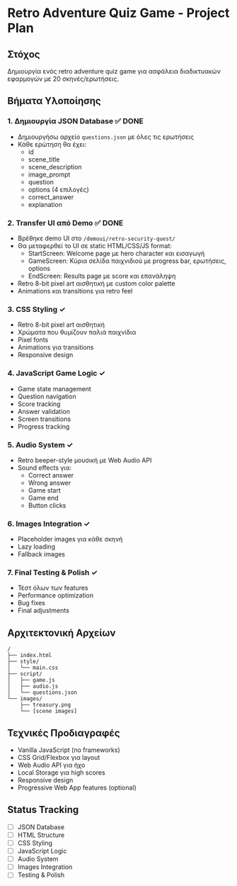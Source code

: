 # Retro Adventure Quiz Game - Project Plan

## Στόχος
Δημιουργία ενός retro adventure quiz game για ασφάλεια διαδικτυακών εφαρμογών με 20 σκηνές/ερωτήσεις.

## Βήματα Υλοποίησης

### 1. Δημιουργία JSON Database ✅ DONE
- Δημιουργήσω αρχείο `questions.json` με όλες τις ερωτήσεις
- Κάθε ερώτηση θα έχει:
  - id
  - scene_title
  - scene_description
  - image_prompt
  - question
  - options (4 επιλογές)
  - correct_answer
  - explanation

### 2. Transfer UI από Demo ✅ DONE
- Βρέθηκε demo UI στο `/demoui/retro-security-quest/`
- Θα μεταφερθεί το UI σε static HTML/CSS/JS format:
  - StartScreen: Welcome page με hero character και εισαγωγή
  - GameScreen: Κύρια σελίδα παιχνιδιού με progress bar, ερωτήσεις, options
  - EndScreen: Results page με score και επανάληψη
- Retro 8-bit pixel art αισθητική με custom color palette
- Animations και transitions για retro feel

### 3. CSS Styling ✓
- Retro 8-bit pixel art αισθητική
- Χρώματα που θυμίζουν παλιά παιχνίδια
- Pixel fonts
- Animations για transitions
- Responsive design

### 4. JavaScript Game Logic ✓
- Game state management
- Question navigation
- Score tracking
- Answer validation
- Screen transitions
- Progress tracking

### 5. Audio System ✓
- Retro beeper-style μουσική με Web Audio API
- Sound effects για:
  - Correct answer
  - Wrong answer
  - Game start
  - Game end
  - Button clicks

### 6. Images Integration ✓
- Placeholder images για κάθε σκηνή
- Lazy loading
- Fallback images

### 7. Final Testing & Polish ✓
- Τέστ όλων των features
- Performance optimization
- Bug fixes
- Final adjustments

## Αρχιτεκτονική Αρχείων
```
/
├── index.html
├── style/
│   └── main.css
├── script/
│   ├── game.js
│   ├── audio.js
│   └── questions.json
└── images/
    ├── treasury.png
    └── [scene images]
```

## Τεχνικές Προδιαγραφές
- Vanilla JavaScript (no frameworks)
- CSS Grid/Flexbox για layout
- Web Audio API για ήχο
- Local Storage για high scores
- Responsive design
- Progressive Web App features (optional)

## Status Tracking
- [ ] JSON Database
- [ ] HTML Structure
- [ ] CSS Styling
- [ ] JavaScript Logic
- [ ] Audio System
- [ ] Images Integration
- [ ] Testing & Polish 